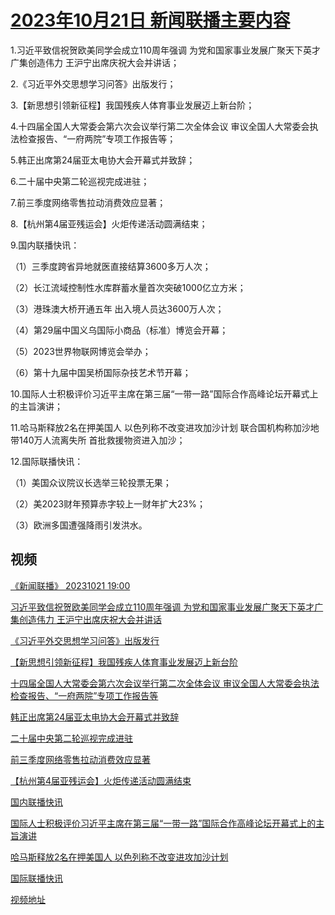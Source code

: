 # [2023年10月21日 新闻联播主要内容](https://tv.cctv.com/lm/xwlb/day/20231021.shtml)

1.习近平致信祝贺欧美同学会成立110周年强调 为党和国家事业发展广聚天下英才广集创造伟力 王沪宁出席庆祝大会并讲话；

2.《习近平外交思想学习问答》出版发行；

3.【新思想引领新征程】我国残疾人体育事业发展迈上新台阶；

4.十四届全国人大常委会第六次会议举行第二次全体会议 审议全国人大常委会执法检查报告、“一府两院”专项工作报告等；

5.韩正出席第24届亚太电协大会开幕式并致辞；

6.二十届中央第二轮巡视完成进驻；

7.前三季度网络零售拉动消费效应显著；

8.【杭州第4届亚残运会】火炬传递活动圆满结束；

9.国内联播快讯：

（1）三季度跨省异地就医直接结算3600多万人次；

（2）长江流域控制性水库群蓄水量首次突破1000亿立方米；

（3）港珠澳大桥开通五年 出入境人员达3600万人次；

（4）第29届中国义乌国际小商品（标准）博览会开幕；

（5）2023世界物联网博览会举办；

（6）第十九届中国吴桥国际杂技艺术节开幕；

10.国际人士积极评价习近平主席在第三届“一带一路”国际合作高峰论坛开幕式上的主旨演讲；

11.哈马斯释放2名在押美国人 以色列称不改变进攻加沙计划 联合国机构称加沙地带140万人流离失所 首批救援物资进入加沙；

12.国际联播快讯：

（1）美国众议院议长选举三轮投票无果；

（2）美2023财年预算赤字较上一财年扩大23%；

（3）欧洲多国遭强降雨引发洪水。

## 视频

[《新闻联播》 20231021 19:00](https://tv.cctv.com/2023/10/21/VIDETLIp6Bl7kCDokOXMYpyJ231021.shtml)

[习近平致信祝贺欧美同学会成立110周年强调 为党和国家事业发展广聚天下英才广集创造伟力 王沪宁出席庆祝大会并讲话](https://tv.cctv.com/2023/10/21/VIDEV2UXKWfjGJXkVSPfoPCt231021.shtml)

[《习近平外交思想学习问答》出版发行](https://tv.cctv.com/2023/10/21/VIDE8afSUtKWFqeitV205s67231021.shtml)

[【新思想引领新征程】我国残疾人体育事业发展迈上新台阶](https://tv.cctv.com/2023/10/21/VIDEzXpYUkJFrgsNPUMoUFUC231021.shtml)

[十四届全国人大常委会第六次会议举行第二次全体会议 审议全国人大常委会执法检查报告、“一府两院”专项工作报告等](https://tv.cctv.com/2023/10/21/VIDEvLIipgrryftVnDW70biR231021.shtml)

[韩正出席第24届亚太电协大会开幕式并致辞](https://tv.cctv.com/2023/10/21/VIDEfvbvngWAM4WKJXC1hSQ8231021.shtml)

[二十届中央第二轮巡视完成进驻](https://tv.cctv.com/2023/10/21/VIDEVN8S8ZXEPl7n3aBOuY8d231021.shtml)

[前三季度网络零售拉动消费效应显著](https://tv.cctv.com/2023/10/21/VIDEOilLmwtvdgkSBQpLvQjv231021.shtml)

[【杭州第4届亚残运会】火炬传递活动圆满结束](https://tv.cctv.com/2023/10/21/VIDEB4gID0Dh1yzyCLKNb5j9231021.shtml)

[国内联播快讯](https://tv.cctv.com/2023/10/21/VIDE1Uxx2cxKTjX2kGEZSihd231021.shtml)

[国际人士积极评价习近平主席在第三届“一带一路”国际合作高峰论坛开幕式上的主旨演讲](https://tv.cctv.com/2023/10/21/VIDEISPw2Nr36O1WA1OMEgy4231021.shtml)

[哈马斯释放2名在押美国人 以色列称不改变进攻加沙计划](https://tv.cctv.com/2023/10/21/VIDEkuWOFmR04sCBfWctjqen231021.shtml)

[国际联播快讯](https://tv.cctv.com/2023/10/21/VIDEfqfSlQxPPB3PoxfGyHJ2231021.shtml)

[视频地址](https://tv.cctv.com/lm/xwlb/day/20231021.shtml) 

